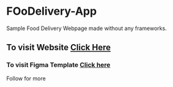 # FOoDelivery-App
Sample Food Delivery Webpage made without any frameworks.
<h2>To visit Website <a href="https://faizalmsdev.github.io/FOoDelivery-App/">Click Here</a></h2>
<h3>To visit Figma Template <a href="https://www.figma.com/file/jsbCtV1JoeVHH9ud84yTsD/fiverr-(Copy)?node-id=1%3A2599&mode=dev">Click here</a></h3>
<p>Follow for more</p>